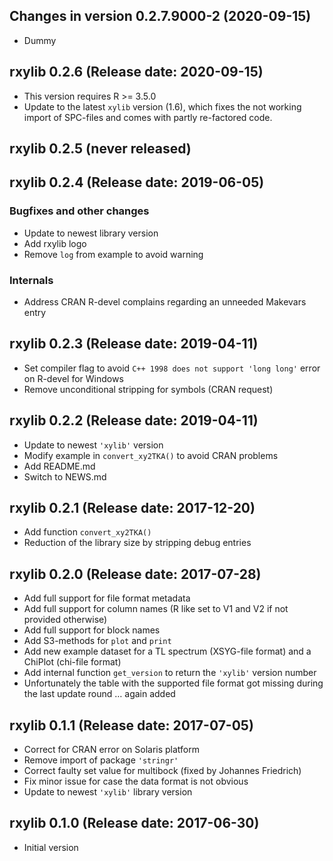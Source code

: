 




<!-- NEWS.md was auto-generated by NEWS.Rmd. Please DO NOT edit by hand!-->

## Changes in version 0.2.7.9000-2 (2020-09-15)

  - Dummy

## rxylib 0.2.6 (Release date: 2020-09-15)

  - This version requires R \>= 3.5.0
  - Update to the latest `xylib` version (1.6), which fixes the not
    working import of SPC-files and comes with partly re-factored code.

## rxylib 0.2.5 (never released)

## rxylib 0.2.4 (Release date: 2019-06-05)

### Bugfixes and other changes

  - Update to newest library version
  - Add rxylib logo
  - Remove `log` from example to avoid warning

### Internals

  - Address CRAN R-devel complains regarding an unneeded Makevars entry

## rxylib 0.2.3 (Release date: 2019-04-11)

  - Set compiler flag to avoid `C++ 1998 does not support 'long long'`
    error on R-devel for Windows
  - Remove unconditional stripping for symbols (CRAN request)

## rxylib 0.2.2 (Release date: 2019-04-11)

  - Update to newest `'xylib'` version
  - Modify example in `convert_xy2TKA()` to avoid CRAN problems
  - Add README.md
  - Switch to NEWS.md

## rxylib 0.2.1 (Release date: 2017-12-20)

  - Add function `convert_xy2TKA()`
  - Reduction of the library size by stripping debug entries

## rxylib 0.2.0 (Release date: 2017-07-28)

  - Add full support for file format metadata
  - Add full support for column names (R like set to V1 and V2 if not
    provided otherwise)
  - Add full support for block names
  - Add S3-methods for `plot` and `print`
  - Add new example dataset for a TL spectrum (XSYG-file format) and a
    ChiPlot (chi-file format)
  - Add internal function `get_version` to return the `'xylib'` version
    number
  - Unfortunately the table with the supported file format got missing
    during the last update round … again added

## rxylib 0.1.1 (Release date: 2017-07-05)

  - Correct for CRAN error on Solaris platform
  - Remove import of package `'stringr'`
  - Correct faulty set value for multibock (fixed by Johannes Friedrich)
  - Fix minor issue for case the data format is not obvious
  - Update to newest `'xylib'` library version

## rxylib 0.1.0 (Release date: 2017-06-30)

  - Initial version
